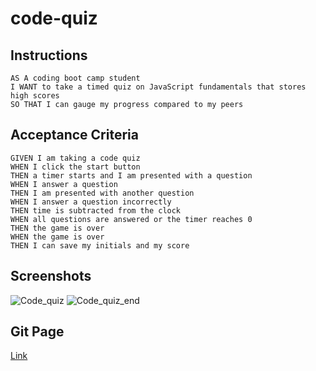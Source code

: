 # code-quiz

## Instructions

```
AS A coding boot camp student
I WANT to take a timed quiz on JavaScript fundamentals that stores high scores
SO THAT I can gauge my progress compared to my peers
```

## Acceptance Criteria

```
GIVEN I am taking a code quiz
WHEN I click the start button
THEN a timer starts and I am presented with a question
WHEN I answer a question
THEN I am presented with another question
WHEN I answer a question incorrectly
THEN time is subtracted from the clock
WHEN all questions are answered or the timer reaches 0
THEN the game is over
WHEN the game is over
THEN I can save my initials and my score
```

## Screenshots
![Code_quiz](https://user-images.githubusercontent.com/17390256/134997054-3bc8092a-88e5-4c67-9cf8-f0bbb0f44788.png)
![Code_quiz_end](https://user-images.githubusercontent.com/17390256/134997080-850f0ba4-ff62-4de4-85bc-f8091b342cbe.PNG)


## Git Page
[Link]( https://joe96.github.io/code-quiz/)
